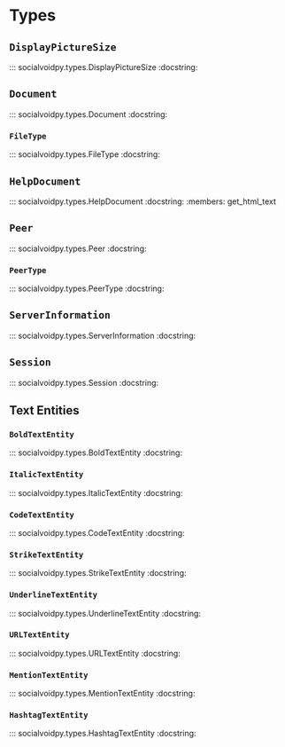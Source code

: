 # Types

## `DisplayPictureSize`

::: socialvoidpy.types.DisplayPictureSize
    :docstring:

## `Document`

::: socialvoidpy.types.Document
    :docstring:

### `FileType`

::: socialvoidpy.types.FileType
    :docstring:

## `HelpDocument`

::: socialvoidpy.types.HelpDocument
    :docstring:
    :members: get_html_text

## `Peer`

::: socialvoidpy.types.Peer
    :docstring:

### `PeerType`

::: socialvoidpy.types.PeerType
    :docstring:

## `ServerInformation`

::: socialvoidpy.types.ServerInformation
    :docstring:

## `Session`

::: socialvoidpy.types.Session
    :docstring:

## Text Entities

### `BoldTextEntity`

::: socialvoidpy.types.BoldTextEntity
    :docstring:


### `ItalicTextEntity`

::: socialvoidpy.types.ItalicTextEntity
    :docstring:


### `CodeTextEntity`

::: socialvoidpy.types.CodeTextEntity
    :docstring:


### `StrikeTextEntity`

::: socialvoidpy.types.StrikeTextEntity
    :docstring:


### `UnderlineTextEntity`

::: socialvoidpy.types.UnderlineTextEntity
    :docstring:


### `URLTextEntity`

::: socialvoidpy.types.URLTextEntity
    :docstring:


### `MentionTextEntity`

::: socialvoidpy.types.MentionTextEntity
    :docstring:


### `HashtagTextEntity`

::: socialvoidpy.types.HashtagTextEntity
    :docstring:
